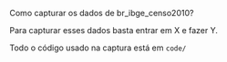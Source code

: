 Como capturar os dados de br_ibge_censo2010?

Para capturar esses dados basta entrar em X e fazer Y.

Todo o código usado na captura está em `code/`